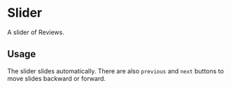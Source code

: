 # Slider

A slider of Reviews.

## Usage

The slider slides automatically. There are also `previous` and `next` buttons to move slides backward or forward.
